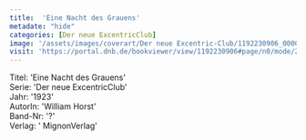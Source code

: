 ```yaml
---
title:  'Eine Nacht des Grauens'
metadate: "hide"
categories: [Der neue ExcentricClub]
image: '/assets/images/coverart/Der neue Excentric-Club/1192230906_00000010.jpg'
visit: 'https://portal.dnb.de/bookviewer/view/1192230906#page/n0/mode/2up'
---
```

Titel: 'Eine Nacht des Grauens' <br>
Serie: 'Der neue ExcentricClub' <br>
Jahr: '1923' <br>
AutorIn: 'William Horst' <br>
Band-Nr: '?' <br>
Verlag: ' MignonVerlag'